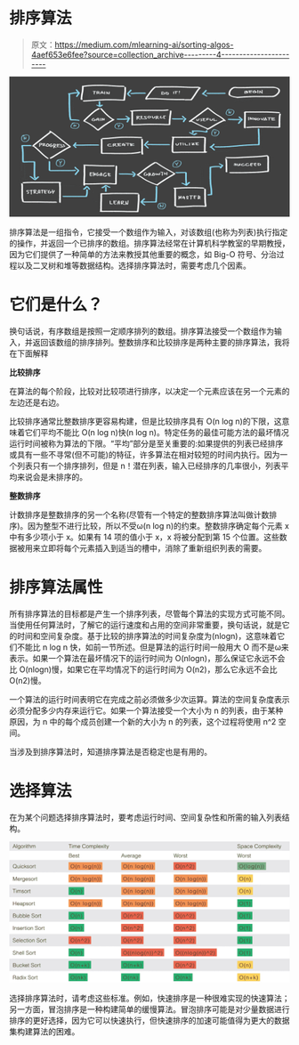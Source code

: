 # 排序算法

> 原文：<https://medium.com/mlearning-ai/sorting-algos-4aef653e6fee?source=collection_archive---------4----------------------->

![](img/564ff7f490912b91555616d891041cda.png)

排序算法是一组指令，它接受一个数组作为输入，对该数组(也称为列表)执行指定的操作，并返回一个已排序的数组。排序算法经常在计算机科学教室的早期教授，因为它们提供了一种简单的方法来教授其他重要的概念，如 Big-O 符号、分治过程以及二叉树和堆等数据结构。选择排序算法时，需要考虑几个因素。

# 它们是什么？

换句话说，有序数组是按照一定顺序排列的数组。排序算法接受一个数组作为输入，并返回该数组的排序排列。整数排序和比较排序是两种主要的排序算法，我将在下面解释

**比较排序**

在算法的每个阶段，比较对比较项进行排序，以决定一个元素应该在另一个元素的左边还是右边。

比较排序通常比整数排序更容易构建，但是比较排序具有 O(n log n)的下限，这意味着它们平均不能比 O(n log n)快(n log n)。特定任务的最佳可能方法的最坏情况运行时间被称为算法的下限。“平均”部分是至关重要的:如果提供的列表已经排序或具有一些不寻常(但不可能)的特征，许多算法在相对较短的时间内执行。因为一个列表只有一个排序排列，但是 n！潜在列表，输入已经排序的几率很小，列表平均来说会是未排序的。

**整数排序**

计数排序是整数排序的另一个名称(尽管有一个特定的整数排序算法叫做计数排序)。因为整型不进行比较，所以不受ω(n log n)的约束。整数排序确定每个元素 x 中有多少项小于 x。如果有 14 项的值小于 x，x 将被分配到第 15 个位置。这些数据被用来立即将每个元素插入到适当的槽中，消除了重新组织列表的需要。

# 排序算法属性

所有排序算法的目标都是产生一个排序列表，尽管每个算法的实现方式可能不同。当使用任何算法时，了解它的运行速度和占用的空间非常重要，换句话说，就是它的时间和空间复杂度。基于比较的排序算法的时间复杂度为(nlogn)，这意味着它们不能比 n log n 快，如前一节所述。但是算法的运行时间一般用大 O 而不是ω来表示。如果一个算法在最坏情况下的运行时间为 O(nlogn)，那么保证它永远不会比 O(nlogn)慢，如果它在平均情况下的运行时间为 O(n2)，那么它永远不会比 O(n2)慢。

一个算法的运行时间表明它在完成之前必须做多少次运算。算法的空间复杂度表示必须分配多少内存来运行它。如果一个算法接受一个大小为 n 的列表，由于某种原因，为 n 中的每个成员创建一个新的大小为 n 的列表，这个过程将使用 n^2 空间。

当涉及到排序算法时，知道排序算法是否稳定也是有用的。

# 选择算法

在为某个问题选择排序算法时，要考虑运行时间、空间复杂性和所需的输入列表结构。

![](img/a86d22b27a5f7bc8b358cc62104bb163.png)

选择排序算法时，请考虑这些标准。例如，快速排序是一种很难实现的快速算法；另一方面，冒泡排序是一种构建简单的缓慢算法。冒泡排序可能是对少量数据进行排序的更好选择，因为它可以快速执行，但快速排序的加速可能值得为更大的数据集构建算法的困难。